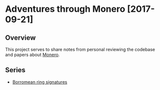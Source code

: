 # Adventures through Monero [2017-09-21]  

## Overview  
This project serves to share notes from personal reviewing the codebase and papers about [Monero](https://github.com/monero-project/monero).  

## Series  
+ [Borromean ring signatures](borromean-ring-signatures.pdf)  
